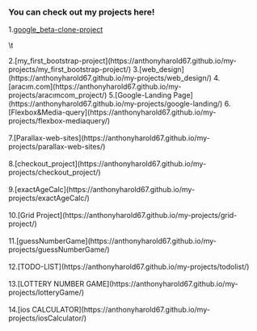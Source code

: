 ### You can check out my projects here!
1.[google_beta-clone-project](https://anthonyharold67.github.io/my-projects/google-beta98-clone/)
<p>\t</p>
2.[my_first_bootstrap-project](https://anthonyharold67.github.io/my-projects/my_first_bootstrap-project/)
3.[web_design](https://anthonyharold67.github.io/my-projects/web_design/)
4.[aracım.com](https://anthonyharold67.github.io/my-projects/aracımcom_project/)
5.[Google-Landing Page](https://anthonyharold67.github.io/my-projects/google-landing/)
6.[Flexbox&Media-query](https://anthonyharold67.github.io/my-projects/flexbox-mediaquery/)<br><br>
7.[Parallax-web-sites](https://anthonyharold67.github.io/my-projects/parallax-web-sites/)<br><br>
8.[checkout_project](https://anthonyharold67.github.io/my-projects/checkout_project/)<br><br>
9.[exactAgeCalc](https://anthonyharold67.github.io/my-projects/exactAgeCalc/)<br><br>
10.[Grid Project](https://anthonyharold67.github.io/my-projects/grid-project/)<br><br>
11.[guessNumberGame](https://anthonyharold67.github.io/my-projects/guessNumberGame/)<br><br>
12.[TODO-LIST](https://anthonyharold67.github.io/my-projects/todolist/)<br><br>
13.[LOTTERY NUMBER GAME](https://anthonyharold67.github.io/my-projects/lotteryGame/)<br><br>
14.[ios CALCULATOR](https://anthonyharold67.github.io/my-projects/iosCalculator/)<br><br>
